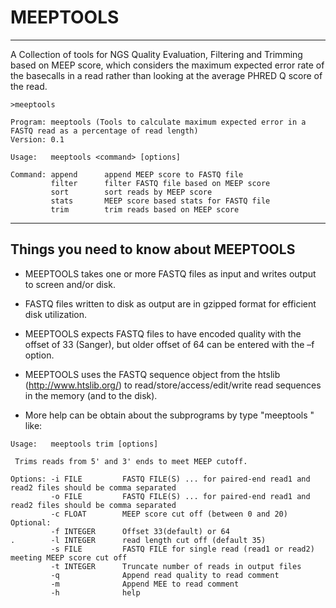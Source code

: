 # MEEPTOOLS
---
A Collection of tools for NGS Quality Evaluation, Filtering and Trimming based on MEEP score, which considers the maximum expected error rate of the basecalls in a read rather than looking at the average PHRED Q score of the read.

```
>meeptools

Program: meeptools (Tools to calculate maximum expected error in a FASTQ read as a percentage of read length)
Version: 0.1

Usage:   meeptools <command> [options]

Command: append      append MEEP score to FASTQ file
         filter      filter FASTQ file based on MEEP score
         sort        sort reads by MEEP score
         stats       MEEP score based stats for FASTQ file
         trim        trim reads based on MEEP score

```
---
## Things you need to know about MEEPTOOLS

* MEEPTOOLS takes one or more FASTQ files as input and writes output to screen and/or disk.

* FASTQ files written to disk as output are in gzipped format for efficient disk utilization.

* MEEPTOOLS expects FASTQ files to have encoded quality with the offset of 33 (Sanger), but older offset of 64 can be entered with the –f option.

* MEEPTOOLS uses the FASTQ sequence object from the htslib (http://www.htslib.org/) to read/store/access/edit/write read sequences in the memory (and to the disk).

* More help can be obtain about the subprograms by type "meeptools <subprogram>" like:

```
Usage:   meeptools trim [options]

 Trims reads from 5' and 3' ends to meet MEEP cutoff.

Options: -i FILE         FASTQ FILE(S) ... for paired-end read1 and read2 files should be comma separated
         -o FILE         FASTQ FILE(S) ... for paired-end read1 and read2 files should be comma separated
         -c FLOAT        MEEP score cut off (between 0 and 20)
Optional:
         -f INTEGER      Offset 33(default) or 64
.        -l INTEGER      read length cut off (default 35)
         -s FILE         FASTQ FILE for single read (read1 or read2) meeting MEEP score cut off
         -t INTEGER      Truncate number of reads in output files
         -q              Append read quality to read comment
         -m              Append MEE to read comment
         -h              help
```
